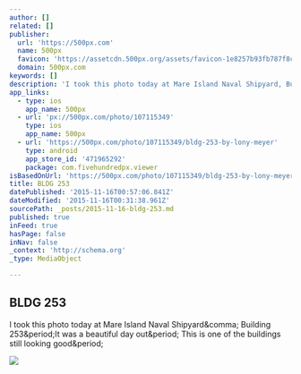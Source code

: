 ```yaml
---
author: []
related: []
publisher:
  url: 'https://500px.com'
  name: 500px
  favicon: 'https://assetcdn.500px.org/assets/favicon-1e8257b93fb787f8ceb66b5522ee853c.ico'
  domain: 500px.com
keywords: []
description: 'I took this photo today at Mare Island Naval Shipyard, Building 253.It was a beautiful day out. This is one of the buildings still looking good.'
app_links:
  - type: ios
    app_name: 500px
  - url: 'px://500px.com/photo/107115349'
    type: ios
    app_name: 500px
  - url: 'https://500px.com/photo/107115349/bldg-253-by-lony-meyer'
    type: android
    app_store_id: '471965292'
    package: com.fivehundredpx.viewer
isBasedOnUrl: 'https://500px.com/photo/107115349/bldg-253-by-lony-meyer'
title: BLDG 253
datePublished: '2015-11-16T00:57:06.841Z'
dateModified: '2015-11-16T00:31:38.961Z'
sourcePath: _posts/2015-11-16-bldg-253.md
published: true
inFeed: true
hasPage: false
inNav: false
_context: 'http://schema.org'
_type: MediaObject

---
```

<article style=""><h1>BLDG 253</h1><p>I took this photo today at Mare Island Naval Shipyard&amp;comma; Building 253&amp;period;It was a beautiful day out&amp;period; This is one of the buildings still looking good&amp;period;</p><img src="https://drscdn.500px.org/photo/107115349/m%3D2048/4a37556acb9101c81a31dce289aab6b7" /></article>